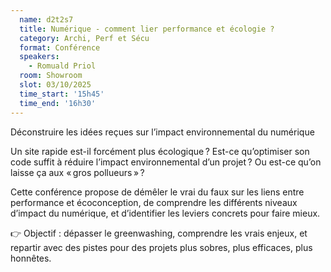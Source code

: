 ```yaml
---
  name: d2t2s7
  title: Numérique - comment lier performance et écologie ?
  category: Archi, Perf et Sécu
  format: Conférence
  speakers: 
    - Romuald Priol
  room: Showroom
  slot: 03/10/2025
  time_start: '15h45'
  time_end: '16h30'
---
```

Déconstruire les idées reçues sur l’impact environnemental du numérique

Un site rapide est-il forcément plus écologique ? Est-ce qu’optimiser son code suffit à réduire l’impact environnemental d’un projet ? Ou est-ce qu’on laisse ça aux « gros pollueurs » ?

Cette conférence propose de démêler le vrai du faux sur les liens entre performance et écoconception, de comprendre les différents niveaux d’impact du numérique, et d’identifier les leviers concrets pour faire mieux.

👉 Objectif : dépasser le greenwashing, comprendre les vrais enjeux, et repartir avec des pistes pour des projets plus sobres, plus efficaces, plus honnêtes.
